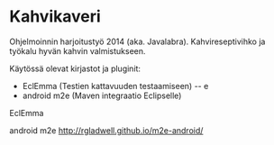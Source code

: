 ﻿Kahvikaveri
===========

Ohjelmoinnin harjoitustyö 2014 (aka. Javalabra). Kahvireseptivihko ja työkalu hyvän kahvin valmistukseen.

Käytössä olevat kirjastot ja pluginit:
- EclEmma (Testien kattavuuden testaamiseen)
-- e
- android m2e (Maven integraatio Eclipselle)

EclEmma

android m2e
http://rgladwell.github.io/m2e-android/
